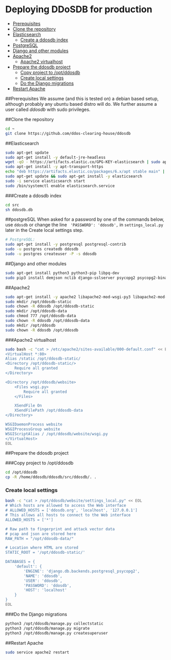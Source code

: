 # Deploying DDoSDB for production

- [Prerequisites](#prerequisites)
- [Clone the repository](#clone-the-repository)
- [Elasticsearch](#elasticsearch)
    - [Create a ddosdb index](#create-a-ddosdb-index)
- [PostgreSQL](#postgresql)
- [Django and other modules](#django-and-other-modules)
- [Apache2](#apache2)
    - [Apache2 virtualhost](#apache2-virtualhost)
- [Prepare the ddosdb project](#prepare-the-ddosdb-project)
    - [Copy project to /opt/ddosdb](#copy-project-to-optddosdb)
    - [Create local settings](#create-local-settings)
    - [Do the Django migrations](#do-the-django-migrations)
- [Restart Apache](#restart-apache)

##Prerequisites
We assume (and this is tested on) a debian based setup, although probably any ubuntu based distro will do. 
We further assume a user called _ddosdb_ with sudo privileges.

##Clone the repository
```bash
cd ~
git clone https://github.com/ddos-clearing-house/ddosdb
```
##Elasticsearch
```bash
sudo apt-get update
sudo apt-get install -y default-jre-headless
wget -qO - https://artifacts.elastic.co/GPG-KEY-elasticsearch | sudo apt-key add -
sudo apt-get install -y apt-transport-https
echo "deb https://artifacts.elastic.co/packages/6.x/apt stable main" | sudo tee -a /etc/apt/sources.list.d/elastic-6.x.list
sudo apt-get update && sudo apt-get install -y elasticsearch
sudo -i service elasticsearch start
sudo /bin/systemctl enable elasticsearch.service
```
###Create a ddosdb index
```bash
cd src
sh ddosdb.db
```
##postgreSQL
When asked for a password by one of the commands below, use `ddosdb` or change the line ` 'PASSWORD': 'ddosdb',` in `settings_local.py` later in the Create local settings step.
```bash
# PostgreSQL:
sudo apt-get install -y postgresql postgresql-contrib
sudo -u postgres createdb ddosdb
sudo -u postgres createuser -P -s ddosdb
```
##Django and other modules
```bash
sudo apt-get install python3 python3-pip libpq-dev 
sudo pip3 install demjson nclib django-sslserver psycopg2 psycopg2-binary elasticsearch requests pandas
```

##Apache2
```bash
sudo apt-get install -y apache2 libapache2-mod-wsgi-py3 libapache2-mod-xsendfile
sudo mkdir /opt/ddosdb-static
sudo chown -R ddosdb /opt/ddosdb-static
sudo mkdir /opt/ddosdb-data
sudo chmod 777 /opt/ddosdb-data
sudo chown -R ddosdb /opt/ddosdb-data
sudo mkdir /opt/ddosdb
sudo chown -R ddosdb /opt/ddosdb
```
###Apache2 virtualhost
```bash
sudo bash -c "cat > /etc/apache2/sites-available/000-default.conf" << EOL
<VirtualHost *:80>
Alias /static /opt/ddosdb-static/
<Directory /opt/ddosdb-static/>
    Require all granted
</Directory>

<Directory /opt/ddosdb/website>
    <Files wsgi.py>
        Require all granted
    </Files>

    XSendFile On
    XSendFilePath /opt/ddosdb-data
</Directory>

WSGIDaemonProcess website
WSGIProcessGroup website
WSGIScriptAlias / /opt/ddosdb/website/wsgi.py
</VirtualHost>
EOL
```

##Prepare the ddosdb project

###Copy project to /opt/ddosdb

```bash
cd /opt/ddosdb
cp -R /home/ddosdb/ddosdb/src/ddosdb/. .
```
### Create local settings
```bash
bash -c "cat > /opt/ddosdb/website/settings_local.py" << EOL
# Which hosts are allowed to access the Web interface
# ALLOWED_HOSTS = ['ddosdb.org', 'localhost', '127.0.0.1']
# This allows all hosts to connect to the Web interface
ALLOWED_HOSTS = ['*']

# Raw path to fingerprint and attack vector data
# pcap and json are stored here
RAW_PATH = "/opt/ddosdb-data/"

# Location where HTML are stored
STATIC_ROOT = '/opt/ddosdb-static/'

DATABASES = {
    'default': {
        'ENGINE': 'django.db.backends.postgresql_psycopg2',
        'NAME': 'ddosdb',
        'USER': 'ddosdb',
        'PASSWORD': 'ddosdb',
        'HOST': 'localhost'
    }
}
EOL
```

###Do the Django migrations
```bash
python3 /opt/ddosdb/manage.py collectstatic
python3 /opt/ddosdb/manage.py migrate
python3 /opt/ddosdb/manage.py createsuperuser
```
##Restart Apache
```bash
sudo service apache2 restart
```

